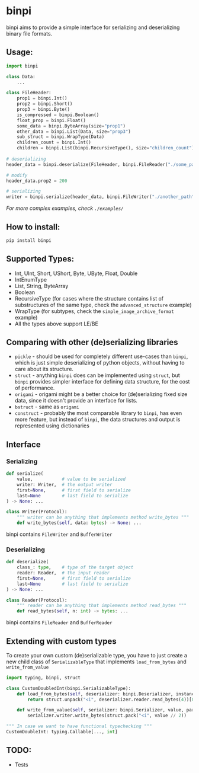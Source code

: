 # binpi

binpi aims to provide a simple interface for serializing and deserializing binary file formats.

## Usage:

```python
import binpi

class Data:
    ...

class FileHeader:
    prop1 = binpi.Int()
    prop2 = binpi.Short()
    prop3 = binpi.Byte()
    is_compressed = binpi.Boolean()
    float_prop = binpi.Float()
    some_data = binpi.ByteArray(size="prop1")
    other_data = binpi.List(Data, size="prop3")
    sub_struct = binpi.WrapType(Data)
    children_count = binpi.Int()
    children = binpi.List(binpi.RecursiveType(), size="children_count")
    
# deserializing    
header_data = binpi.deserialize(FileHeader, binpi.FileReader("./some_path"), endianness=binpi.LITTLE_ENDIAN)

# modify
header_data.prop2 = 200

# serializing 
writer = binpi.serialize(header_data, binpi.FileWriter("./another_path"), endianness=binpi.LITTLE_ENDIAN)
```

_For more complex examples, check `./examples/`_

## How to install:

```bash 
pip install binpi
```

## Supported Types:

- Int, UInt, Short, UShort, Byte, UByte, Float, Double
- IntEnumType
- List, String, ByteArray
- Boolean
- RecursiveType (for cases where the structure contains list of substructures of the same type, check the `advanced_structure` example)
- WrapType (for subtypes, check the `simple_image_archive_format` example)
- All the types above support LE/BE

## Comparing with other (de)serializing libraries
- `pickle` - should be used for completely different use-cases than `binpi`, which is just simple deserializing of python objects, without having to care about its structure. 
- `struct` - anything `binpi` does can be implemented using `struct`, but `binpi` provides simpler interface for defining data structure, for the cost of performance.
- `origami` - origami might be a better choice for (de)serializing fixed size data, since it doesn't provide an interface for lists.
- `bstruct` - same as `origami`
- `construct` - probably the most comparable library to `binpi`, has even more feature, but instead of `binpi`, the data structures and output is represented using dictionaries

## Interface

### Serializing
```python
def serialize(
    value,           # value to be serialized
    writer: Writer,  # the output writer
    first=None,      # first field to serialize
    last=None        # last field to serialize
) -> None: ...

class Writer(Protocol):
    """ writer can be anything that implements method write_bytes """
    def write_bytes(self, data: bytes) -> None: ...
```

binpi contains `FileWriter` and `BufferWriter`

### Deserializing
```python
def deserialize(
    class_: type,    # type of the target object 
    reader: Reader,  # the input reader
    first=None,      # first field to serialize
    last=None        # last field to serialize
) -> None: ...

class Reader(Protocol):
    """ reader can be anything that implements method read_bytes """
    def read_bytes(self, n: int) -> bytes: ...
```

binpi contains `FileReader` and `BufferReader`

## Extending with custom types

To create your own custom (de)serializable type, you have to just create a new child class of `SerializableType` that implements `load_from_bytes` and `write_from_value`

```python
import typing, binpi, struct

class CustomDoubledInt(binpi.SerializableType):
    def load_from_bytes(self, deserializer: binpi.Deserializer, instance, *args, **kwargs):
        return struct.unpack("<i", deserializer.reader.read_bytes(4))[0] * 2

    def write_from_value(self, serializer: binpi.Serializer, value, parent_instance, *args, **kwargs):
        serializer.writer.write_bytes(struct.pack("<i", value // 2))

""" In case we want to have functional typechecking """
CustomDoubleInt: typing.Callable[..., int]
```

## TODO:

- Tests
